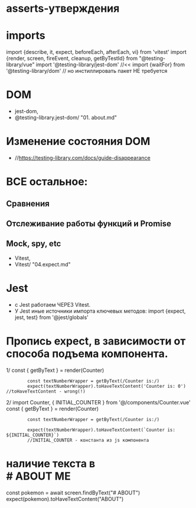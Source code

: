 # asserts-утверждения

# imports
import {describe, it, expect, beforeEach, afterEach, vi} from 'vitest'
import {render, screen, fireEvent, cleanup, getByTestId} from "@testing-library/vue"
import '@testing-library/jest-dom'   //<<
import {waitFor} from '@testing-library/dom'  // но инстиллировать пакет НЕ требуется


# DOM
- jest-dom,
- @testing-library.jest-dom/ "01. about.md"


# Изменение состояния DOM
- //https://testing-library.com/docs/guide-disappearance


# ВСЕ остальное:
## Сравнения
## Отслеживание работы функций и Promise
## Mock, spy, etc
- Vitest,
- Vitest/ "04.expect.md"



# Jest
- с Jest работаем ЧЕРЕЗ Vitest.
- У Jest иные источники импорта ключевых методов:
import {expect, jest, test} from '@jest/globals'




# Пропись expect, в зависимости от способа подъема компонента.
1/
            const { getByText } = render(Counter)

            const textNumberWrapper = getByText(/Counter is:/)
            expect(textNumberWrapper).toHaveTextContent('Counter is: 0')  //toHaveTextContent - wrong(!)


2/
            import Counter, { INITIAL_COUNTER } from '@/components/Counter.vue'
            const { getByText } = render(Counter)

            const textNumberWrapper = getByText(/Counter is:/)

            expect(textNumberWrapper).toHaveTextContent(`Counter is: ${INITIAL_COUNTER}`)
            //INITIAL_COUNTER - константа из js компонента
<script lang="js">
    export const INITIAL_COUNTER = 0
    export default {
        name: 'Counter',
        data () {
            return {
                count: INITIAL_COUNTER
            };
        },


            await fireEvent.click(getByText('Increase'));
            expect(textNumberWrapper).toHaveTextContent(`Counter is: ${INITIAL_COUNTER + 1}`);


</script>



# наличие текста в <div># ABOUT ME</div>
const pokemon = await screen.findByText("# ABOUT")
expect(pokemon).toHaveTextContent("ABOUT")

